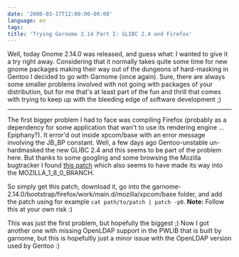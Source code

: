 ```yaml
---
date: '2006-03-17T12:00:00-00:00'
language: en
tags:
title: 'Trying Garnome 2.14 Part I: GLIBC 2.4 and Firefox'
---
```



Well, today Gnome 2.14.0 was released, and guess what: I wanted to give it a try right away. Considering that it normally takes quite some time for new gnome packages making their way out of the dungeons of hard-masking in Gentoo I decided to go with Garnome (once again). Sure, there are always some smaller problems involved with not going with packages of your distribution, but for me that's at least part of the fun and thrill that comes with trying to keep up with the bleeding edge of software development ;)

-------------------------------



The first bigger problem I had to face was compiling Firefox (probably as a dependency for some application that wan't to use its rendering engine ... Epiphany?). It error'd out inside xpcom/base with an error message involving the JB\_BP constant. Well, a few days ago Gentoo-unstable un-hardmasked the new GLIBC 2.4 and this seems to be part of the problem here. But thanks to some googling and some browsing the Mozilla bugtracker I found [this patch](https://bugzilla.mozilla.org/show_bug.cgi?id=323853#c47) which also seems to have made its way into the MOZILLA\_1\_8\_0\_BRANCH.



So simply get this patch, download it, go into the garnome-2.14.0/bootstrap/firefox/work/main.d/mozilla/xpcom/base folder, and add the patch using for example `cat path/to/patch | patch -p0`. **Note:** Follow this at your own risk :)



This was just the first problem, but hopefully the biggest ;) Now I got another one with missing OpenLDAP support in the PWLIB that is built by garnome, but this is hopefullly just a minor issue with the OpenLDAP version used by Gentoo :)